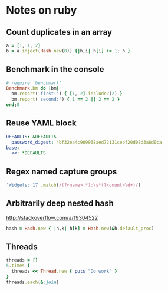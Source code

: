 # Notes on ruby

## Count duplicates in an array

```ruby
a = [1, 1, 2]
b = a.inject(Hash.new(0)) {|h,i| h[i] += 1; h }
```

## Benchmark in the console

```ruby
# require 'benchmark'
Benchmark.bm do |bm|
  bm.report('first:') { [1, 2].include?(2) }
  bm.report('second:') { 1 == 2 || 2 == 2 }
end;0
```

## Reuse YAML block

```yaml
DEFAULTS: &DEFAULTS
  password_digest: 4bf32ea4c909968aed72131cebf20d08d3a6d0ca
base:
  <<: *DEFAULTS
```

## Regex named capture groups

```ruby
'Widgets: 17'.match(/(?<name>.*):\s*(?<count>\d+)/)
```

## Arbitrarily deep nested hash

http://stackoverflow.com/a/19304522

```ruby
hash = Hash.new { |h,k| h[k] = Hash.new(&h.default_proc)
```

## Threads

```ruby
threads = []
5.times {
  threads << Thread.new { puts "Do work" }
}
threads.each(&:join)
```
